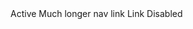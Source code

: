 ﻿<BSNav IsPills="true" IsFill="true" IsJustified="true">
    <BSNavItem IsActive="true">Active</BSNavItem>
    <BSNavItem>Much longer nav link</BSNavItem>
    <BSNavItem>Link</BSNavItem>
    <BSNavItem IsDisabled="true">Disabled</BSNavItem>
</BSNav>